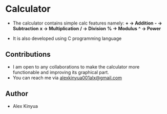 # Calculator
- The calculator contains simple calc features namely:
         **+ -> Addition**
         **- -> Subtraction**
         **x -> Multiplication**
         **/ -> Division**
         **% -> Modulus**
         **^ -> Power**

        
- It is also developed using C programming language

## Contributions
- I am open to any collaborations to make the calculator more functionable and improving its graphical part.
- You can reach me via alexkinyua001alx@gmail.com

## Author
- Alex Kinyua
